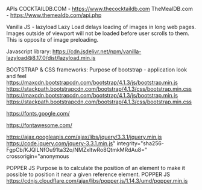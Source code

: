 APIs
COCKTAILDB.COM - https://www.thecocktaildb.com
TheMealDB.com - https://www.themealdb.com/api.php


Vanilla JS - lazyload
Lazy Load delays loading of images in long web pages. Images outside of viewport will not be loaded before user scrolls to them. This is opposite of image preloading.

Javascript library:  https://cdn.jsdelivr.net/npm/vanilla-lazyload@8.17.0/dist/lazyload.min.js

BOOTSTRAP & CSS frameworks:
Purpose of bootstrap - application look and feel 
https://maxcdn.bootstrapcdn.com/bootstrap/4.1.3/js/bootstrap.min.js
https://stackpath.bootstrapcdn.com/bootstrap/4.1.3/css/bootstrap.min.css
https://maxcdn.bootstrapcdn.com/bootstrap/4.1.3/js/bootstrap.min.js
https://stackpath.bootstrapcdn.com/bootstrap/4.1.3/css/bootstrap.min.css


https://fonts.google.com/

https://fontawesome.com/

https://ajax.googleapis.com/ajax/libs/jquery/3.3.1/jquery.min.js
https://code.jquery.com/jquery-3.3.1.min.js" integrity="sha256-FgpCb/KJQlLNfOu91ta32o/NMZxltwRo8QtmkMRdAu8="
    crossorigin="anonymous


POPPER JS
Purpose is to calculate the position of an element to make it possible to position it near a given reference element.
POPPER JS
https://cdnjs.cloudflare.com/ajax/libs/popper.js/1.14.3/umd/popper.min.js


